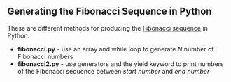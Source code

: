 ## Generating the Fibonacci Sequence in Python

These are different methods for producing the [Fibonacci sequence](https://en.wikipedia.org/wiki/Fibonacci_number) in Python.

* **fibonacci.py** - use an array and while loop to generate _N_ number of Fibonacci numbers
* **fibonacci2.py** - use generators and the yield keyword to print numbers of the Fibonacci sequence between _start number_ and _end number_
